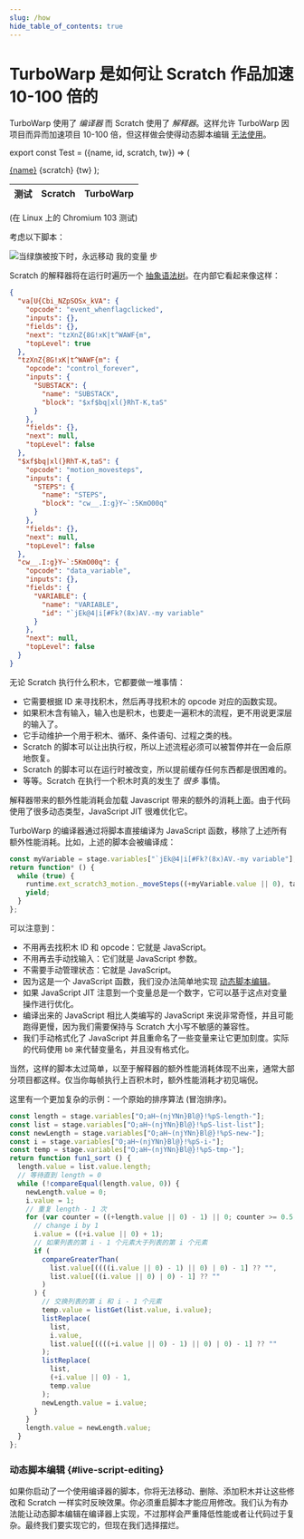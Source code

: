 ```yaml
---
slug: /how
hide_table_of_contents: true
---
```


# TurboWarp 是如何让 Scratch 作品加速 10-100 倍的

TurboWarp 使用了 *编译器* 而 Scratch 使用了 *解释器*。这样允许 TurboWarp 因项目而异而加速项目 10-100 倍，但这样做会使得动态脚本编辑 [无法使用](#live-script-editing)。

export const Test = ({name, id, scratch, tw}) => (
  <tr>
    <td><a href={`https://scratch.mit.edu/projects/${id}/`}>{name}</a></td>
    <td>{scratch}</td>
    <td>{tw}</td>
  </tr>
);

<table style={{textAlign: "center"}}>
  <thead>
    <tr>
      <th>测试</th>
      <th>Scratch</th>
      <th>TurboWarp</th>
    </tr>
  </thead>
  <tbody>
    <Test name="快速排序 200000 个元素" id="310372816" scratch="10.746s" tw="0.0528s" />
    <Test name="光线追踪 分辨率=1 采样=10 景深=.08" id="412737809" scratch="832s" tw="16s" />
  </tbody>
</table>

(在 Linux 上的 Chromium 103 测试)

考虑以下脚本：

![当绿旗被按下时，永远移动 我的变量 步](./assets/forever-move-my-variable-steps.svg)

Scratch 的解释器将在运行时遍历一个 [抽象语法树](https://zh.wikipedia.org/wiki/%E6%8A%BD%E8%B1%A1%E8%AA%9E%E6%B3%95%E6%A8%B9)。在内部它看起来像这样：

```json
{
  "va[U{Cbi_NZpSOSx_kVA": {
    "opcode": "event_whenflagclicked",
    "inputs": {},
    "fields": {},
    "next": "tzXnZ{8G!xK|t^WAWF{m",
    "topLevel": true
  },
  "tzXnZ{8G!xK|t^WAWF{m": {
    "opcode": "control_forever",
    "inputs": {
      "SUBSTACK": {
        "name": "SUBSTACK",
        "block": "$xf$bq|xl(}RhT-K,taS"
      }
    },
    "fields": {},
    "next": null,
    "topLevel": false
  },
  "$xf$bq|xl(}RhT-K,taS": {
    "opcode": "motion_movesteps",
    "inputs": {
      "STEPS": {
        "name": "STEPS",
        "block": "cw__.I:g}Y~`:5KmO00q"
      }
    },
    "fields": {},
    "next": null,
    "topLevel": false
  },
  "cw__.I:g}Y~`:5KmO00q": {
    "opcode": "data_variable",
    "inputs": {},
    "fields": {
      "VARIABLE": {
        "name": "VARIABLE",
        "id": "`jEk@4|i[#Fk?(8x)AV.-my variable"
      }
    },
    "next": null,
    "topLevel": false
  }
}
```

无论 Scratch 执行什么积木，它都要做一堆事情：

 - 它需要根据 ID 来寻找积木，然后再寻找积木的 opcode 对应的函数实现。
 - 如果积木含有输入，输入也是积木，也要走一遍积木的流程，更不用说更深层的输入了。
 - 它手动维护一个用于积木、循环、条件语句、过程之类的栈。
 - Scratch 的脚本可以让出执行权，所以上述流程必须可以被暂停并在一会后原地恢复。
 - Scratch 的脚本可以在运行时被改变，所以提前缓存任何东西都是很困难的。
 - 等等。Scratch 在执行一个积木时真的发生了 *很多* 事情。

解释器带来的额外性能消耗会加载 Javascript 带来的额外的消耗上面。由于代码使用了很多动态类型，JavaScript JIT 很难优化它。

TurboWarp 的编译器通过将脚本直接编译为 JavaScript 函数，移除了上述所有额外性能消耗。比如，上述的脚本会被编译成：

```js
const myVariable = stage.variables["`jEk@4|i[#Fk?(8x)AV.-my variable"];
return function* () {
  while (true) {
    runtime.ext_scratch3_motion._moveSteps((+myVariable.value || 0), target);
    yield;
  }
};
```

可以注意到：

 - 不用再去找积木 ID 和 opcode：它就是 JavaScript。
 - 不用再去手动找输入：它们就是 JavaScript 参数。
 - 不需要手动管理状态：它就是 JavaScript。
 - 因为这是一个 JavaScript 函数，我们没办法简单地实现 [动态脚本编辑](#live-script-editing)。
 - 如果 JavaScript JIT 注意到一个变量总是一个数字，它可以基于这点对变量操作进行优化。
 - 编译出来的 JavaScript 相比人类编写的 JavaScript 来说非常奇怪，并且可能跑得更慢，因为我们需要保持与 Scratch 大小写不敏感的兼容性。
 - 我们手动格式化了 JavaScript 并且重命名了一些变量来让它更加刻度。实际的代码使用 `b0` 来代替变量名，并且没有格式化。

当然，这样的脚本太过简单，以至于解释器的额外性能消耗体现不出来，通常大部分项目都这样。仅当你每帧执行上百积木时，额外性能消耗才初见端倪。

这里有一个更加复杂的示例：一个原始的排序算法 (冒泡排序)。

```js
const length = stage.variables["O;aH~(njYNn}Bl@}!%pS-length-"];
const list = stage.variables["O;aH~(njYNn}Bl@}!%pS-list-list"];
const newLength = stage.variables["O;aH~(njYNn}Bl@}!%pS-new-"];
const i = stage.variables["O;aH~(njYNn}Bl@}!%pS-i-"];
const temp = stage.variables["O;aH~(njYNn}Bl@}!%pS-tmp-"];
return function fun1_sort () {
  length.value = list.value.length;
  // 等待直到 length = 0
  while (!compareEqual(length.value, 0)) {
    newLength.value = 0;
    i.value = 1;
    // 重复 length - 1 次
    for (var counter = ((+length.value || 0) - 1) || 0; counter >= 0.5; counter--) {
      // change i by 1
      i.value = ((+i.value || 0) + 1);
      // 如果列表的第 i - 1 个元素大于列表的第 i 个元素
      if (
        compareGreaterThan(
          list.value[((((i.value || 0) - 1) || 0) | 0) - 1] ?? "",
          list.value[((i.value || 0) | 0) - 1] ?? ""
        )
      ) {
        // 交换列表的第 i 和 i - 1 个元素
        temp.value = listGet(list.value, i.value);
        listReplace(
          list,
          i.value,
          list.value[((((+i.value || 0) - 1) || 0) | 0) - 1] ?? ""
        );
        listReplace(
          list,
          (+i.value || 0) - 1,
          temp.value
        );
        newLength.value = i.value;
      }
    }
    length.value = newLength.value;
  }
};
```

### 动态脚本编辑 {#live-script-editing}

如果你启动了一个使用编译器的脚本，你将无法移动、删除、添加积木并让这些修改和 Scratch 一样实时反映效果。你必须重启脚本才能应用修改。我们认为有办法能让动态脚本编辑在编译器上实现，不过那样会严重降低性能或者让代码过于复杂。最终我们要实现它的，但现在我们选择摆烂。
